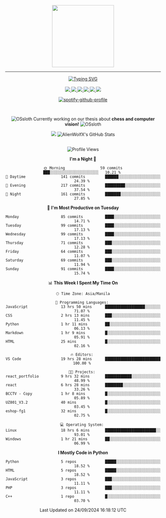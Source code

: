 <!-- AlienWolfX -->

<div align="center">
  <img src = "https://github.com/shinjitsue/shinjitsue/assets/71762653/b917dd38-ef9b-45e2-92ed-7ec42c9ea6fe" width=200 />
</div>

---

<div align="center">

<a href="https://git.io/typing-svg">
  <img src="https://readme-typing-svg.herokuapp.com?font=Fira+Code&duration=2000&pause=100&color=276DF7&multiline=true&width=435&lines=Allen+Cruiz;Student+%7C+Security+Researcher" alt="Typing SVG" />
</a>

<br />
<br />

<!-- Socials -->

<a href="https://www.facebook.com/cruizallen">
  <img src="https://img.shields.io/badge/Facebook-blue?logo=facebook">
</a>

<a href="https://www.instagram.com/cruizallen">
  <img src="https://img.shields.io/badge/Instagram-purple?logo=instagram">
</a>

<a href="mailto:allengabrielle.cruiz@carsu.edu.ph">
  <img src="https://img.shields.io/badge/Gmail-white?logo=gmail">
</a>

<a href="https://www.tiktok.com/@cruizallen">
  <img src="https://img.shields.io/badge/Tiktok-black?logo=tiktok">
</a>

<a href="https://www.reddit.com/user/AlienWolfX05">
  <img src="https://img.shields.io/badge/Reddit-white?logo=reddit">
</a>

<a href="https://www.linkedin.com/in/cruizallen">
  <img src="https://img.shields.io/badge/LinkedIn-blue?logo=linkedin">
</a>

<!-- End Socials -->
<br />

[![spotify-github-profile](https://spotify-github-profile.kittinanx.com/api/view?uid=eui8z7q3mzgrl6ogni10r05f6&cover_image=true&theme=novatorem&show_offline=true&background_color=121212&interchange=false&bar_color=53b14f&bar_color_cover=false)](https://spotify-github-profile.kittinanx.com/api/view?uid=eui8z7q3mzgrl6ogni10r05f6&redirect=true)

<br />

![OSsloth](https://git.io/OSsloth) Currently working on our thesis about **chess and computer vision!** ![OSsloth](https://git.io/OSsloth)

<a>
  <img src="https://github-stats-alpha.vercel.app/api?username=AlienWolfX&cc=151515&tc=fff&ic=0a6da4&bc=151515"> 
</a>

<a>
  <img src="https://github-readme-streak-stats.herokuapp.com/?user=AlienWolfX&theme=dark&hide_border=true" alt="AlienWolfX's GitHub Stats" />
</a>

<!-- <br />
<br />

<a>
  <img src="https://visitcount.itsvg.in/api?id=AlienWolfX&label=Visits&color=6&icon=0&pretty=true" />
</a> -->

<br />
<br />

<!--START_SECTION:waka-->
![Profile Views](http://img.shields.io/badge/Profile%20Views-2-blue)

**I'm a Night 🦉** 

```text
🌞 Morning                59 commits          ███░░░░░░░░░░░░░░░░░░░░░░   10.21 % 
🌆 Daytime                141 commits         ██████░░░░░░░░░░░░░░░░░░░   24.39 % 
🌃 Evening                217 commits         █████████░░░░░░░░░░░░░░░░   37.54 % 
🌙 Night                  161 commits         ███████░░░░░░░░░░░░░░░░░░   27.85 % 
```
📅 **I'm Most Productive on Tuesday** 

```text
Monday                   85 commits          ████░░░░░░░░░░░░░░░░░░░░░   14.71 % 
Tuesday                  99 commits          ████░░░░░░░░░░░░░░░░░░░░░   17.13 % 
Wednesday                99 commits          ████░░░░░░░░░░░░░░░░░░░░░   17.13 % 
Thursday                 71 commits          ███░░░░░░░░░░░░░░░░░░░░░░   12.28 % 
Friday                   64 commits          ███░░░░░░░░░░░░░░░░░░░░░░   11.07 % 
Saturday                 69 commits          ███░░░░░░░░░░░░░░░░░░░░░░   11.94 % 
Sunday                   91 commits          ████░░░░░░░░░░░░░░░░░░░░░   15.74 % 
```


📊 **This Week I Spent My Time On** 

```text
🕑︎ Time Zone: Asia/Manila

💬 Programming Languages: 
JavaScript               13 hrs 50 mins      ██████████████████░░░░░░░   71.07 % 
CSS                      2 hrs 13 mins       ███░░░░░░░░░░░░░░░░░░░░░░   11.45 % 
Python                   1 hr 11 mins        ██░░░░░░░░░░░░░░░░░░░░░░░   06.13 % 
Markdown                 1 hr 9 mins         █░░░░░░░░░░░░░░░░░░░░░░░░   05.91 % 
HTML                     25 mins             █░░░░░░░░░░░░░░░░░░░░░░░░   02.16 % 

🔥 Editors: 
VS Code                  19 hrs 28 mins      █████████████████████████   100.00 % 

🐱‍💻 Projects: 
react_portfolio          9 hrs 32 mins       ████████████░░░░░░░░░░░░░   48.99 % 
react                    6 hrs 28 mins       ████████░░░░░░░░░░░░░░░░░   33.26 % 
BCCTV - Copy             1 hr 8 mins         █░░░░░░░░░░░░░░░░░░░░░░░░   05.89 % 
UZ801_V3.2               40 mins             █░░░░░░░░░░░░░░░░░░░░░░░░   03.45 % 
eshop-fg1                32 mins             █░░░░░░░░░░░░░░░░░░░░░░░░   02.75 % 

💻 Operating System: 
Linux                    18 hrs 6 mins       ███████████████████████░░   93.01 % 
Windows                  1 hr 21 mins        ██░░░░░░░░░░░░░░░░░░░░░░░   06.99 % 
```

**I Mostly Code in Python** 

```text
Python                   5 repos             █████░░░░░░░░░░░░░░░░░░░░   18.52 % 
HTML                     5 repos             █████░░░░░░░░░░░░░░░░░░░░   18.52 % 
JavaScript               3 repos             ███░░░░░░░░░░░░░░░░░░░░░░   11.11 % 
PHP                      3 repos             ███░░░░░░░░░░░░░░░░░░░░░░   11.11 % 
C++                      1 repo              █░░░░░░░░░░░░░░░░░░░░░░░░   03.70 % 
```




 Last Updated on 24/09/2024 16:18:12 UTC
<!--END_SECTION:waka-->

</div>
